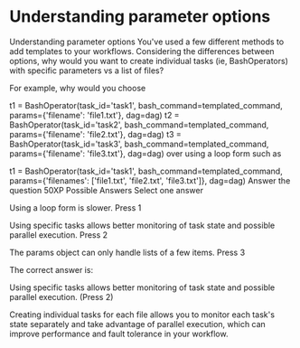 # Understanding parameter options

Understanding parameter options
You've used a few different methods to add templates to your workflows. Considering the differences between options, why would you want to create individual tasks (ie, BashOperators) with specific parameters vs a list of files?

For example, why would you choose

t1 = BashOperator(task_id='task1', bash_command=templated_command, params={'filename': 'file1.txt'}, dag=dag)
t2 = BashOperator(task_id='task2', bash_command=templated_command, params={'filename': 'file2.txt'}, dag=dag)
t3 = BashOperator(task_id='task3', bash_command=templated_command, params={'filename': 'file3.txt'}, dag=dag)
over using a loop form such as

t1 = BashOperator(task_id='task1', 
                  bash_command=templated_command, 
                  params={'filenames': ['file1.txt', 'file2.txt', 'file3.txt']},
                  dag=dag)
Answer the question
50XP
Possible Answers
Select one answer

Using a loop form is slower.
Press
1

Using specific tasks allows better monitoring of task state and possible parallel execution.
Press
2

The params object can only handle lists of a few items.
Press
3

The correct answer is:

Using specific tasks allows better monitoring of task state and possible parallel execution. (Press 2)

Creating individual tasks for each file allows you to monitor each task's state separately and take advantage of parallel execution, which can improve performance and fault tolerance in your workflow.